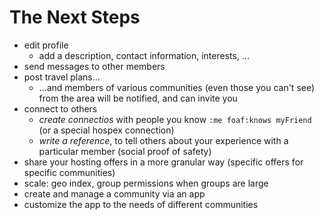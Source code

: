 # The Next Steps

- edit profile
  - add a description, contact information, interests, ...
- send messages to other members
- post travel plans...
  - ...and members of various communities (even those you can't see) from the area will be notified, and can invite you
- connect to others
  - _create connectios_ with people you know `:me foaf:knows myFriend` (or a special hospex connection)
  - _write a reference_, to tell others about your experience with a particular member (social proof of safety)
- share your hosting offers in a more granular way (specific offers for specific communities)
- scale: geo index, group permissions when groups are large
- create and manage a community via an app
- customize the app to the needs of different communities

